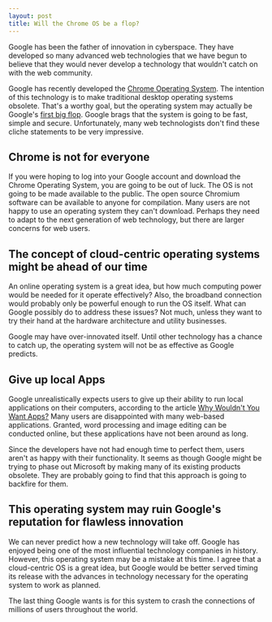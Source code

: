 ```yaml
---
layout: post
title: Will the Chrome OS be a flop?
---
```


Google has been the father of innovation in cyberspace. They have developed so many advanced web technologies that we have begun to believe that they would never develop a technology that wouldn't catch on with the web community.

Google has recently developed the <a href="http://www.google.com/chromeos/">Chrome Operating System</a>. The intention of this technology is to make traditional desktop operating systems obsolete. That's a worthy goal, but the operating system may actually be Google's <a href="http://www.infopackets.com/news/business/google/2010/20101221_more_analysts_dismiss_google_chrome_operating_system.htm">first big flop</a>. Google brags that the system is going to be fast, simple and secure. Unfortunately, many web technologists don't find these cliche statements to be very impressive.

## Chrome is not for everyone

If you were hoping to log into your Google account and download the Chrome Operating System, you are going to be out of luck. The OS is not going to be made available to the public. The open source Chromium software can be available to anyone for compilation. Many users are not happy to use an operating system they can't download. Perhaps they need to adapt to the next generation of web technology, but there are larger concerns for web users.

## The concept of cloud-centric operating systems might be ahead of our time

An online operating system is a great idea, but how much computing power would be needed for it operate effectively? Also, the broadband connection would probably only be powerful enough to run the OS itself. What can Google possibly do to address these issues? Not much, unless they want to try their hand at the hardware architecture and utility businesses.

Google may have over-innovated itself. Until other technology has a chance to catch up, the operating system will not be as effective as Google predicts.

## Give up local Apps

Google unrealistically expects users to give up their ability to run local applications on their computers, according to the article <a href="http://technologizer.com/2010/12/24/cr48-apps/">Why Wouldn't You Want Apps?</a> Many users are disappointed with many web-based applications. Granted, word processing and image editing can be conducted online, but these applications have not been around as long.

Since the developers have not had enough time to perfect them, users aren't as happy with their functionality. It seems as though Google might be trying to phase out Microsoft by making many of its existing products obsolete. They are probably going to find that this approach is going to backfire for them.

## This operating system may ruin Google's reputation for flawless innovation

We can never predict how a new technology will take off. Google has enjoyed being one of the most influential technology companies in history. However, this operating system may be a mistake at this time. I agree that a cloud-centric OS is a great idea, but Google would be better served timing its release with the advances in technology necessary for the operating system to work as planned.

The last thing Google wants is for this system to crash the connections of millions of users throughout the world.
